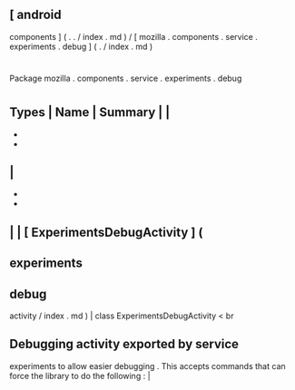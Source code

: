 [
android
-
components
]
(
.
.
/
index
.
md
)
/
[
mozilla
.
components
.
service
.
experiments
.
debug
]
(
.
/
index
.
md
)
#
#
Package
mozilla
.
components
.
service
.
experiments
.
debug
#
#
#
Types
|
Name
|
Summary
|
|
-
-
-
|
-
-
-
|
|
[
ExperimentsDebugActivity
]
(
-
experiments
-
debug
-
activity
/
index
.
md
)
|
class
ExperimentsDebugActivity
<
br
>
Debugging
activity
exported
by
service
-
experiments
to
allow
easier
debugging
.
This
accepts
commands
that
can
force
the
library
to
do
the
following
:
|
